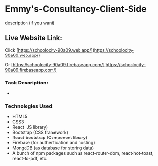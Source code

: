 # Emmy's-Consultancy-Client-Side

description (if you want)

## Live Website Link:

Click [https://schoolocity-90a09.web.app/](https://schoolocity-90a09.web.app/)

Or  [https://schoolocity-90a09.firebaseapp.com/](https://schoolocity-90a09.firebaseapp.com/)

### Task Description:
* 


### Technologies Used:
* HTML5
* CSS3
* React (JS library)
* Bootstrap (CSS framework)
* React-bootstrap (Component library)
* Firebase (for authentication and hosting)
* MongoDB (as database for storing data)
* A bunch of npm packages such as react-router-dom, react-hot-toast, react-to-pdf, etc.